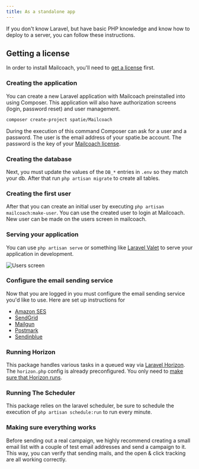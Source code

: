 ```yaml
---
title: As a standalone app
---
```


If you don't know Laravel, but have basic PHP knowledge and know how to deploy to a server, you can follow these instructions.

## Getting a license

In order to install Mailcoach, you'll need to [get a license](/docs/self-hosted/v7/installation/getting-a-license) first.

### Creating the application

You can create a new Laravel application with Mailcoach preinstalled into using Composer. This application will also have authorization screens (login, password reset) and user management.


```bash
composer create-project spatie/Mailcoach
```

During the execution of this command Composer can ask for a user and a password. The user is the email address
of your spatie.be account. The password is the key of your [Mailcoach license](https://spatie.be/profile/purchases).

### Creating the database

Next, you must update the values of the `DB_*` entries in `.env` so they match your db. After that run `php artisan migrate` to create all tables.

### Creating the first user

After that you can create an initial user by executing `php artisan mailcoach:make-user`. You can use the created user to login at Mailcoach. New user can be made on the users screen in mailcoach.

### Serving your application

You can use `php artisan serve` or something like [Laravel Valet](https://laravel.com/docs/10.x/valet) to serve your application in development.

![Users screen](/images/docs/self-hosted/v7/getting-started/login.png)

### Configure the email sending service

Now that you are logged in you must configure the email sending service you'd like to use. Here are set up instructions for

- [Amazon SES](/docs/self-hosted/v7/using-mailcoach/configuring-mail-providers/amazon-ses)
- [SendGrid](/docs/self-hosted/v7/using-mailcoach/configuring-mail-providers/sendgrid)
- [Mailgun](/docs/self-hosted/v7/using-mailcoach/configuring-mail-providers/mailgun)
- [Postmark](/docs/self-hosted/v7/using-mailcoach/configuring-mail-providers/postmark)
- [Sendinblue](/docs/self-hosted/v7/using-mailcoach/configuring-mail-providers/sendinblue)

### Running Horizon

This package handles various tasks in a queued way via [Laravel Horizon](https://laravel.com/docs/10.x/horizon). The `horizon.php` config is already preconfigured. You only need to [make sure that Horizon runs](https://laravel.com/docs/10.x/horizon#running-horizon).

### Running The Scheduler

This package relies on the laravel scheduler, be sure to schedule the execution of `php artisan schedule:run` to run every minute.

### Making sure everything works

Before sending out a real campaign, we highly recommend creating a small email list with a couple of test email addresses and send a campaign to it. This way, you can verify that sending mails, and the open & click tracking are all working correctly.
